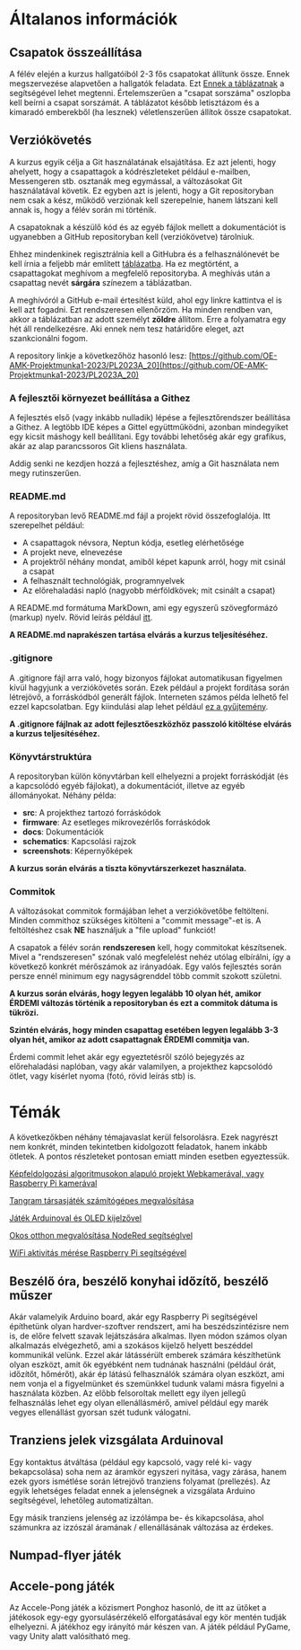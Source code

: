 # Általanos információk

## Csapatok összeállítása

A félév elején a kurzus hallgatóiból 2-3 fős csapatokat állítunk össze. Ennek megszervezése alapvetően a hallgatók feladata. Ezt
[Ennek a táblázatnak](https://docs.google.com/spreadsheets/d/1BPvd-QJT9Fd2HLqn0v-txxHA3oMNaa7M44eLx-d2CMs/edit#gid=0)
a segítségével lehet megtenni. Értelemszerűen a "csapat sorszáma" oszlopba kell beírni
a csapat sorszámát. A táblázatot később letisztázom és a kimaradó emberekből (ha
lesznek) véletlenszerűen állítok össze csapatokat.

## Verziókövetés

A kurzus egyik célja a Git használatának elsajátítása. Ez azt jelenti, hogy ahelyett,
hogy a csapattagok a kódrészleteket például e-mailben, Messengeren stb. osztanák meg
egymással, a változásokat Git használatával követik. Ez egyben azt is jelenti, hogy
a Git repositoryban nem csak a kész, működő verziónak kell szerepelnie, hanem látszani
kell annak is, hogy a félév során mi történik.

A csapatoknak a készülő kód és az egyéb fájlok mellett a dokumentációt is ugyanebben a
GitHub repositoryban kell (verziókövetve) tárolniuk.

Ehhez mindenkinek regisztrálnia kell a GitHubra és a felhasználónevét be kell írnia a
feljebb már említett [táblázatba](https://docs.google.com/spreadsheets/d/1BPvd-QJT9Fd2HLqn0v-txxHA3oMNaa7M44eLx-d2CMs/edit#gid=0). Ha ez megtörtént, a csapattagokat meghívom a megfelelő repositoryba.
A meghívás után a csapattag nevét **sárgára** színezem a táblázatban.

A meghívóról a GitHub e-mail értesítést küld, ahol egy linkre kattintva el is kell azt fogadni.
Ezt rendszeresen ellenőrzöm. Ha minden rendben van, akkor a táblázatban az adott személyt
**zöldre** állítom. Erre a folyamatra egy hét áll rendelkezésre. Aki ennek nem tesz határidőre eleget,
azt szankcionálni fogom.

A repository linkje a következőhöz hasonló lesz:
[https://github.com/OE-AMK-Projektmunka1-2023/PL2023A_20](https://github.com/OE-AMK-Projektmunka1-2023/PL2023A_20)

### A fejlesztői környezet beállítása a Githez

A fejlesztés első (vagy inkább nulladik) lépése a fejlesztőrendszer beállítása a Githez. A legtöbb
IDE képes a Gittel együttműködni, azonban mindegyiket egy kicsit máshogy kell beállítani. Egy
további lehetőség akár egy grafikus, akár az alap parancssoros Git kliens használata.

Addig senki ne kezdjen hozzá a fejlesztéshez, amíg a Git használata nem megy rutinszerűen.

### README.md

A repositoryban levő README.md fájl a projekt rövid összefoglalója.
Itt szerepelhet például:

 * A csapattagok névsora, Neptun kódja, esetleg elérhetősége
 * A projekt neve, elnevezése
 * A projektről néhány mondat, amiből képet kapunk arról, hogy mit csinál a csapat
 * A felhasznált technológiák, programnyelvek
 * Az előrehaladási napló (nagyobb mérföldkövek; mit csinált a csapat)

A README.md formátuma MarkDown, ami egy egyszerű szövegformázó (markup) nyelv.
Rövid leírás például [itt](https://www.markdownguide.org/basic-syntax/).

**A README.md naprakészen tartása elvárás a kurzus teljesítéséhez.**

### .gitignore

A .gitignore fájl arra való, hogy bizonyos fájlokat automatikusan figyelmen kívül
hagyjunk a verziókövetés során. Ezek például a projekt fordítása során létrejövő,
a forráskódból generált fájlok. Interneten számos példa lelhető fel ezzel kapcsolatban.
Egy kiindulási alap lehet például
[ez a gyűjtemény](https://github.com/github/gitignore).

**A .gitignore fájlnak az adott fejlesztőeszközhöz passzoló kitöltése elvárás
a kurzus teljesítéséhez.**

### Könyvtárstruktúra

A repositoryban külön könyvtárban kell elhelyezni a projekt forráskódját (és a
kapcsolódó egyéb fájlokat), a dokumentációt, illetve az egyéb állományokat.
Néhány példa:

 * **src**: A projekthez tartozó forráskódok
 * **firmware**: Az esetleges mikrovezérlős forráskódok
 * **docs**: Dokumentációk
 * **schematics**: Kapcsolási rajzok
 * **screenshots**: Képernyőképek

**A kurzus során elvárás a tiszta könyvtárszerkezet használata.**

### Commitok

A változásokat commitok formájában lehet a verziókövetőbe feltölteni. Minden
commithoz szükséges kitölteni a "commit message"-et is. A feltöltéshez
csak **NE** használjuk a "file upload" funkciót!

A csapatok a félév során **rendszeresen** kell, hogy commitokat készítsenek.
Mivel a "rendszeresen" szónak való megfelelést nehéz utólag elbírálni,
így a következő konkrét mérőszámok az irányadóak. Egy valós fejlesztés
során persze ennél minimum egy nagyságrenddel több commit szokott születni.

**A kurzus során elvárás, hogy legyen legalább 10 olyan hét, amikor ÉRDEMI
változás történik a repositoryban és ezt a commitok dátuma is tükrözi.**

**Szintén elvárás, hogy minden csapattag esetében legyen legalább 3-3 olyan hét,
amikor az adott csapattagnak ÉRDEMI commitja van.**

Érdemi commit lehet akár egy egyeztetésről szóló bejegyzés az előrehaladási
naplóban, vagy akár valamilyen, a projekthez kapcsolódó ötlet, vagy kísérlet nyoma
(fotó, rövid leírás stb) is.

# Témák

A következőkben néhány témajavaslat kerül felsorolásra. Ezek nagyrészt nem
konkrét, minden tekintetben kidolgozott feladatok, hanem inkább ötletek.
A pontos részleteket pontosan emiatt minden esetben egyeztessük.

[Képfeldolgozási algoritmusokon alapuló projekt Webkamerával, vagy Raspberry Pi kamerával](kepfeldolgozas.md)

[Tangram társasjáték számítógépes megvalósítása](tangram.md)

[Játék Arduinoval és OLED kijelzővel](arduino-jatek.md)

[Okos otthon megvalósítása NodeRed segítséglvel](okos-otthon.md)

[WiFi aktivitás mérése Raspberry Pi segítségével](wifi-aktivitas.md)

## Beszélő óra, beszélő konyhai időzítő, beszélő műszer

Akár valamelyik Arduino board, akár egy Raspberry Pi segítségével építhetünk olyan
hardver-szoftver rendszert, ami ha beszédszintézisre nem is, de előre felvett szavak
lejátszására alkalmas. Ilyen módon számos olyan alkalmazás elvégezhető, ami a
szokásos kijelző helyett beszéddel kommunikál velünk. Ezzel akár látássérült emberek
számára készíthetünk olyan eszközt, amit ők egyébként nem tudnának használni
(például órát, időzítőt, hőmérőt), akár ép látású felhasználók számára olyan eszközt,
ami nem vonja el a figyelmünket és szemünkkel tudunk valami másra figyelni a
használata közben. Az előbb felsoroltak mellett egy ilyen jellegű felhasználás lehet
egy olyan ellenállásmérő, amivel például egy marék vegyes ellenállást gyorsan szét
tudunk válogatni.

## Tranziens jelek vizsgálata Arduinoval

Egy kontaktus átváltása (például egy kapcsoló, vagy relé ki- vagy bekapcsolása) soha nem
az áramkör egyszeri nyitása, vagy zárása, hanem ezek gyors ismétlése során létrejövő
tranziens folyamat (prellezés). Az egyik lehetséges feladat ennek a jelenségnek a
vizsgálata Arduino segítségével, lehetőleg automatizáltan.

Egy másik tranziens jelenség az izzólámpa be- és kikapcsolása, ahol számunkra
az izzószál áramának / ellenállásának változása az érdekes.

## Numpad-flyer játék



## Accele-pong játék

Az Accele-Pong játék a közismert Ponghoz hasonló, de itt az ütőket a játékosok egy-egy
gyorsulásérzékelő elforgatásával egy kör mentén tudják elhelyezni. A játékhoz egy
irányító már készen van. A játék például PyGame, vagy Unity alatt valósítható meg.
